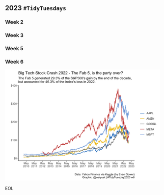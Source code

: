 ## 2023 `#TidyTuesdays`

### Week 2

### Week 3

### Week 5

### Week 6
![](https://github.com/weiyuet/tidy-tuesday/blob/main/2023/w6/big-tech-stock-prices.png)

EOL